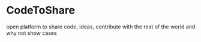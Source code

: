 # CodeToShare
open platform to share code, ideas, contribute with the rest of the world and why not show cases
